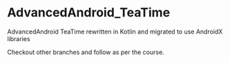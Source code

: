 # AdvancedAndroid_TeaTime
AdvancedAndroid TeaTime rewritten in Kotlin and migrated to use AndroidX libraries

Checkout other branches and follow as per the course.
